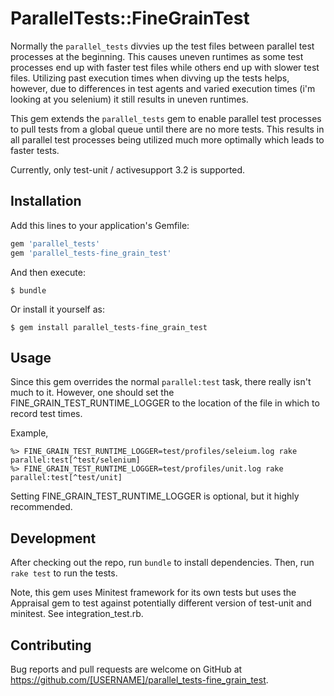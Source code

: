 # ParallelTests::FineGrainTest

Normally the `parallel_tests` divvies up the test files between parallel test processes at the
beginning. This causes uneven runtimes as some test processes end up with faster test files while others end up with slower test files. Utilizing past execution times when divving up the tests helps, however, due to differences in test agents and varied execution times (i'm looking at you selenium) it still results in uneven runtimes.

This gem extends the `parallel_tests` gem to enable parallel test processes to pull tests from a global queue until there are no more tests. This results in all parallel test processes being
utilized much more optimally which leads to faster tests.

Currently, only test-unit / activesupport 3.2 is supported.

## Installation

Add this lines to your application's Gemfile:

```ruby
gem 'parallel_tests'
gem 'parallel_tests-fine_grain_test'
```

And then execute:

    $ bundle

Or install it yourself as:

    $ gem install parallel_tests-fine_grain_test

## Usage

Since this gem overrides the normal `parallel:test` task, there really isn't much to it. However,
one should set the FINE_GRAIN_TEST_RUNTIME_LOGGER to the location of the file in which to record
test times.

Example,
```
%> FINE_GRAIN_TEST_RUNTIME_LOGGER=test/profiles/seleium.log rake parallel:test[^test/selenium]
%> FINE_GRAIN_TEST_RUNTIME_LOGGER=test/profiles/unit.log rake parallel:test[^test/unit]
```

Setting FINE_GRAIN_TEST_RUNTIME_LOGGER is optional, but it highly recommended.

## Development

After checking out the repo, run `bundle` to install dependencies. Then, run `rake test` to run the tests.

Note, this gem uses Minitest framework for its own tests but uses the Appraisal gem to test against potentially different version of test-unit and minitest. See integration_test.rb.

## Contributing

Bug reports and pull requests are welcome on GitHub at https://github.com/[USERNAME]/parallel_tests-fine_grain_test.

